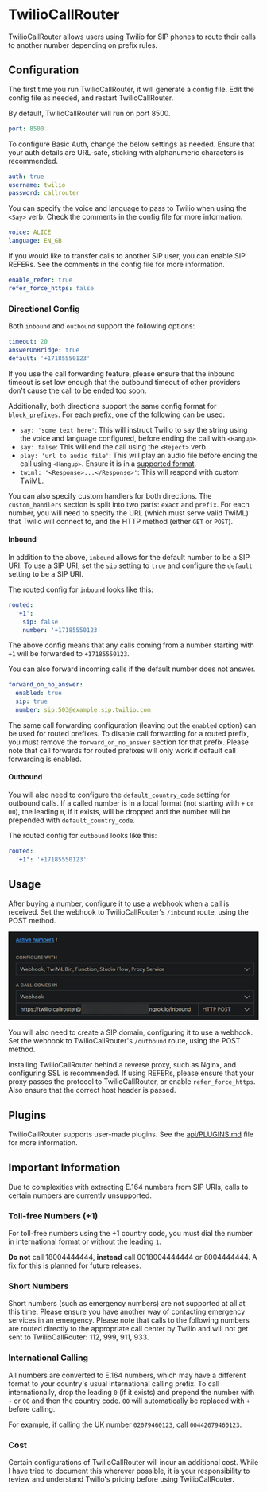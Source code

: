 # TwilioCallRouter

TwilioCallRouter allows users using Twilio for SIP phones to route their calls to another number depending on prefix rules.

## Configuration

The first time you run TwilioCallRouter, it will generate a config file. Edit the config file as needed, and restart TwilioCallRouter.

By default, TwilioCallRouter will run on port 8500.
```yaml
port: 8500
```

To configure Basic Auth, change the below settings as needed. Ensure that your auth details are URL-safe, sticking with alphanumeric characters is recommended.
```yaml
auth: true
username: twilio
password: callrouter
```

You can specify the voice and language to pass to Twilio when using the `<Say>` verb. Check the comments in the config file for more information.
```yaml
voice: ALICE
language: EN_GB
```

If you would like to transfer calls to another SIP user, you can enable SIP REFERs. See the comments in the config file for more information.
```yaml
enable_refer: true
refer_force_https: false
```

### Directional Config

Both `inbound` and `outbound` support the following options:
```yaml
timeout: 20
answerOnBridge: true
default: '+17185550123'
```

If you use the call forwarding feature, please ensure that the inbound timeout is set low enough that the outbound timeout of other providers don't cause the call to be ended too soon.

Additionally, both directions support the same config format for `block_prefixes`. For each prefix, one of the following can be used:
- `say: 'some text here'`: This will instruct Twilio to say the string using the voice and language configured, before ending the call with `<Hangup>`.
- `say: false`: This will end the call using the `<Reject>` verb.
- `play: 'url to audio file'`: This will play an audio file before ending the call using `<Hangup>`. Ensure it is in a [supported format](https://www.twilio.com/docs/voice/twiml/play#supported-audio-file-types).
- `twiml: '<Response>...</Response>'`: This will respond with custom TwiML.

You can also specify custom handlers for both directions. The `custom_handlers` section is split into two parts: `exact` and `prefix`. For each number, you will need to specify the URL (which must serve valid TwiML) that Twilio will connect to, and the HTTP method (either `GET` or `POST`).

#### Inbound

In addition to the above, `inbound` allows for the default number to be a SIP URI. To use a SIP URI, set the `sip` setting to `true` and configure the `default` setting to be a SIP URI.

The routed config for `inbound` looks like this:
```yaml
routed:
  '+1':
    sip: false
    number: '+17185550123'
```

The above config means that any calls coming from a number starting with `+1` will be forwarded to `+17185550123`.

You can also forward incoming calls if the default number does not answer.
```yaml
forward_on_no_answer:
  enabled: true
  sip: true
  number: sip:503@example.sip.twilio.com
```

The same call forwarding configuration (leaving out the `enabled` option) can be used for routed prefixes. To disable call forwarding for a routed prefix, you must remove the `forward_on_no_answer` section for that prefix. Please note that call forwards for routed prefixes will only work if default call forwarding is enabled.

#### Outbound

You will also need to configure the `default_country_code` setting for outbound calls. If a called number is in a local format (not starting with `+` or `00`), the leading `0`, if it exists, will be dropped and the number will be prepended with `default_country_code`.

The routed config for `outbound` looks like this:
```yaml
routed:
  '+1': '+17185550123'
```

## Usage

After buying a number, configure it to use a webhook when a call is received. Set the webhook to TwilioCallRouter's `/inbound` route, using the POST method.

![Incoming Config](.github/img/firefox_Jqy3wEXfQV.png)

You will also need to create a SIP domain, configuring it to use a webhook. Set the webhook to TwilioCallRouter's `/outbound` route, using the POST method.

Installing TwilioCallRouter behind a reverse proxy, such as Nginx, and configuring SSL is recommended. If using REFERs, please ensure that your proxy passes the protocol to TwilioCallRouter, or enable `refer_force_https`. Also ensure that the correct host header is passed.

## Plugins

TwilioCallRouter supports user-made plugins. See the [api/PLUGINS.md](api/PLUGINS.md) file for more information.

## Important Information

Due to complexities with extracting E.164 numbers from SIP URIs, calls to certain numbers are currently unsupported.

### Toll-free Numbers (+1)

For toll-free numbers using the +1 country code, you must dial the number in international format or without the leading `1`.

**Do not** call 18004444444, **instead** call 0018004444444 or 8004444444. A fix for this is planned for future releases.

### Short Numbers

Short numbers (such as emergency numbers) are not supported at all at this time. Please ensure you have another way of contacting emergency services in an emergency. Please note that calls to the following numbers are routed directly to the appropriate call center by Twilio and will not get sent to TwilioCallRouter: 112, 999, 911, 933.

### International Calling

All numbers are converted to E.164 numbers, which may have a different format to your country's usual international calling prefix. To call internationally, drop the leading `0` (if it exists) and prepend the number with `+` or `00` and then the country code. `00` will automatically be replaced with `+` before calling.

For example, if calling the UK number `02079460123`, call `00442079460123`.

### Cost

Certain configurations of TwilioCallRouter will incur an additional cost. While I have tried to document this wherever possible, it is your responsibility to review and understand Twilio's pricing before using TwilioCallRouter.